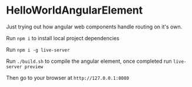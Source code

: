 # HelloWorldAngularElement

Just trying out how angular web components handle routing on it's own.

Run `npm i` to install local project dependencies

Run `npm i -g live-server`

Run `./build.sh` to compile the angular element, once completed run `live-server preview`

Then go to your browser at `http://127.0.0.1:8080`